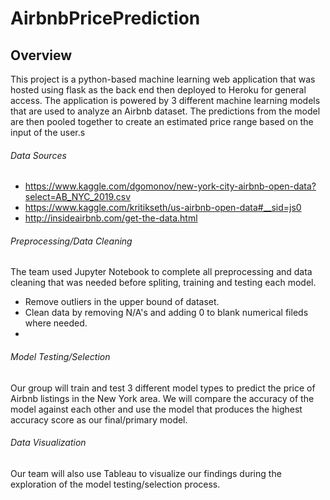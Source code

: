# AirbnbPricePrediction

## Overview 
This project is a python-based machine learning web application that was hosted using flask as the back end then deployed to Heroku for general access. The application is powered by 3 different machine learning models that are used to analyze an Airbnb dataset. The predictions from the model are then pooled together to create an estimated price range based on the input of the user.s

<!-- You can access the application through the link: Need Link -->

 ###### Data Sources

* https://www.kaggle.com/dgomonov/new-york-city-airbnb-open-data?select=AB_NYC_2019.csv
* https://www.kaggle.com/kritikseth/us-airbnb-open-data#__sid=js0
* http://insideairbnb.com/get-the-data.html

 <!-- ###### Hosting Application
The app uses html flask templates on the back end to render data via web browser and enable functionality and then deploy to Heroku for public access. -->

 ###### Preprocessing/Data Cleaning
The team used Jupyter Notebook to complete all preprocessing and data cleaning that was needed before spliting, training and testing each model.

* Remove outliers in the upper bound of dataset.
* Clean data by removing N/A's and adding 0 to blank numerical fileds where needed. 
* 
<!-- describe dataset  -->

###### Model Testing/Selection
Our group will train and test 3 different model types to predict the price of Airbnb listings in the New York area. We will compare the accuracy of the model against each other and use the model that produces the highest accuracy score as our final/primary model.

###### Data Visualization
Our team will also use Tableau to visualize our findings during the exploration of the model testing/selection process.
